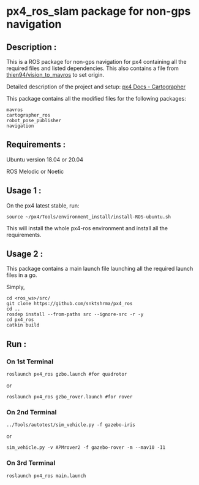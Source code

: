 # px4_ros_slam package for non-gps navigation

## Description : 
This is a ROS package for non-gps navigation for px4 containing all the required files and listed dependencies. This also contains a file from [thien94/vision_to_mavros](https://github.com/thien94/vision_to_mavros) to set origin. 

Detailed description of the project and setup: [px4 Docs - Cartographer](https://px4.org/dev/docs/ros-cartographer-slam.html)

This package contains all the modified files for the following packages:
````
mavros
cartographer_ros
robot_pose_publisher
navigation
````

## Requirements :
Ubuntu version 18.04 or 20.04

ROS Melodic or Noetic

## Usage 1 :

On the px4 latest stable, run:

````
source ~/px4/Tools/environment_install/install-ROS-ubuntu.sh
````
This will install the whole px4-ros environment and install all the requirements.

## Usage 2 :

This package contains a main launch file launching all the required launch files in a go.

Simply,

````
cd <ros_ws>/src/
git clone https://github.com/snktshrma/px4_ros
cd ..
rosdep install --from-paths src --ignore-src -r -y
cd px4_ros
catkin build
````

## Run :

### On 1st Terminal
````
roslaunch px4_ros gzbo.launch #for quadrotor
````
or
````
roslaunch px4_ros gzbo_rover.launch #for rover
````

### On 2nd Terminal
````
../Tools/autotest/sim_vehicle.py -f gazebo-iris
````
or
````
sim_vehicle.py -v APMrover2 -f gazebo-rover -m --mav10 -I1
````

### On 3rd Terminal
````
roslaunch px4_ros main.launch
````
